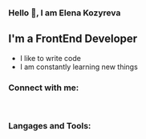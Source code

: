 ### Hello 👋, I am Elena Kozyreva

## I'm a FrontEnd Developer
- I like to write code
- I am constantly learning new things

### Connect with me: 
<!-- [<img align="left" alt="ElenaKozyreva | LinkedIn" width="22px" src=""/>][linkedin] -->

<br/>

### Langages and Tools:

<!--
**TozurElena/TozurElena** is a ✨ _special_ ✨ repository because its `README.md` (this file) appears on your GitHub profile.




- 🔭 I’m currently working on ...
- 🌱 I’m currently learning ...
- 👯 I’m looking to collaborate on ...
- 🤔 I’m looking for help with ...
- 💬 Ask me about ...
- 📫 How to reach me: ...
- 😄 Pronouns: ...
- ⚡ Fun fact: ...
-->

